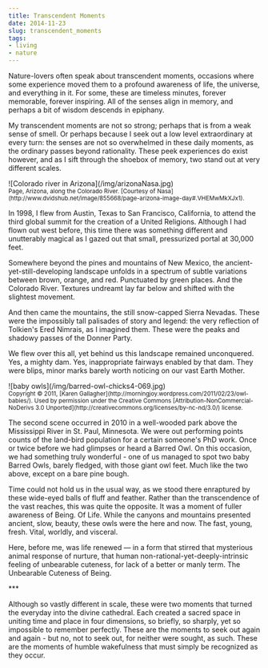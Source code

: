 ```yaml
---
title: Transcendent Moments
date: 2014-11-23
slug: transcendent_moments
tags:
- living
- nature
---
```


Nature-lovers often speak about transcendent moments, occasions where some
experience moved them to a profound awareness of life, the universe, and
everything in it. For some, these are timeless minutes, forever memorable,
forever inspiring. All of the senses align in memory, and perhaps a bit of
wisdom descends in epiphany.

My transcendent moments are not so strong; perhaps that is from a weak sense of
smell. Or perhaps because I seek out a low level extraordinary at every turn:
the senses are not so overwhelmed in these daily moments, as the ordinary passes
beyond rationality. These peek experiences do exist however, and as I sift
through the shoebox of memory, two stand out at very different scales.

<div class="text--center">
![Colorado river in Arizona](/img/arizonaNasa.jpg)<br>
</div>
<small>Page, Arizona, along the Colorado River. [Courtesy
of Nasa](http://www.dvidshub.net/image/855668/page-arizona-image-day#.VHEMwMkXJx1).</small>

</div>
<!-- truncate -->

In 1998, I flew from Austin, Texas to San Francisco, California, to attend the
third global summit for the creation of a United Religions.  Although I had
flown out west before, this time there was something different and unutterably
magical as I gazed out that small, pressurized portal at 30,000 feet.

Somewhere beyond the pines and mountains of New Mexico, the
ancient-yet-still-developing landscape unfolds in a spectrum of subtle
variations between brown, orange, and red. Punctuated by green places. And the
Colorado River. Textures undreamt lay far below and shifted with the slightest
movement.

And then came the mountains, the still snow-capped Sierra Nevadas. These were
the impossibly tall palisades of story and legend: the very reflection of
Tolkien's Ered Nimrais, as I imagined them. These were the peaks and shadowy
passes of the Donner Party.

We flew over this all, yet behind us this landscape remained unconquered. Yes, a
mighty dam. Yes, inappropriate fairways enabled by that dam. They were blips,
minor marks barely worth noticing on our vast Earth Mother.

<div class="text--center">
![baby owls](/img/barred-owl-chicks4-069.jpg)<br>
</div>
<small>Copyright © 2011, [Karen Gallagher](http://morningjoy.wordpress.com/2011/02/23/owl-babies/). Used by permission under the Creative Commons  [Attribution-NonCommercial-NoDerivs 3.0 Unported](http://creativecommons.org/licenses/by-nc-nd/3.0/) license.</small>

The second scene occurred in 2010 in a well-wooded park above the Mississippi
River in St. Paul, Minnesota. We were out performing points counts of the
land-bird population for a certain someone's PhD work. Once or twice before we
had glimpses or heard a Barred Owl. On this occasion, we had something truly
wonderful - one of us managed to spot two baby Barred Owls, barely fledged, with
those giant owl feet. Much like the two above, except on a bare pine bough.

Time could not hold us in the usual way, as we stood there enraptured by these
wide-eyed balls of fluff and feather. Rather than the transcendence of the vast
reaches, this was quite the opposite. It was a moment of fuller awareness of
Being. Of Life. While the canyons and mountains presented ancient, slow, beauty,
these owls were the here and now. The fast, young, fresh. Vital, worldly, and
visceral.

Here, before me, was life renewed &mdash; in a form that stirred that mysterious
animal response of nurture, that human non-rational-yet-deeply-intrinsic feeling
of unbearable cuteness,  for lack of a better or manly term. The Unbearable
Cuteness of Being.

<div class="text--center">
***
</div>

Although so vastly different in scale, these were two moments that turned the
everyday into the divine cathedral. Each created a sacred space in uniting time
and place in four dimensions, so briefly, so sharply, yet so impossible to
remember perfectly. These are the moments to seek out again and again - but no,
not to seek out, for neither were sought, as such. These are the moments of
humble wakefulness that must simply be recognized as they occur.
